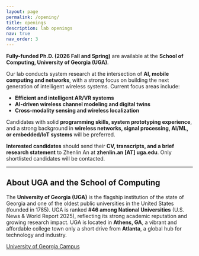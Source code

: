 ```yaml
---
layout: page
permalink: /opening/
title: openings
description: lab openings
nav: true
nav_order: 3
---
```


**Fully-funded Ph.D. (2026 Fall and Spring)** are available at the **School of Computing, University of Georgia (UGA)**. 

Our lab conducts system research at the intersection of **AI, mobile computing and networks**, with a strong focus on building the next generation of intelligent wireless systems. Current focus areas include:  

- **Efficient and intelligent AR/VR systems**  
- **AI-driven wireless channel modeling and digital twins**  
- **Cross-modality sensing and wireless localization**  

Candidates with solid **programming skills, system prototyping experience**, and a strong background in **wireless networks, signal processing, AI/ML, or embedded/IoT systems** will be preferred.  

**Interested candidates** should send their **CV, transcripts, and a brief research statement** to Zhenlin An at **zhenlin.an [AT] uga.edu**. Only shortlisted candidates will be contacted.  

---

## About UGA and the School of Computing  

The **University of Georgia (UGA)** is the flagship institution of the state of Georgia and one of the oldest public universities in the United States (founded in 1785). UGA is ranked **#46 among National Universities** (U.S. News & World Report 2025), reflecting its strong academic reputation and growing research impact. UGA is located in **Athens, GA**, a vibrant and affordable college town only a short drive from **Atlanta**, a global hub for technology and industry.  

[University of Georgia Campus](https://anplus.github.io/assets/img/uga_1920x1080.jpg)
